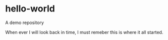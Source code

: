 # hello-world
A demo repository

When ever I will look back in time, I must remeber this is where it all started.
